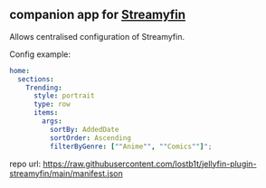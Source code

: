 ## companion app for [Streamyfin](https://github.com/fredrikburmester/streamyfin)

Allows centralised configuration of Streamyfin.

Config example:

```yaml
home:
  sections:
    Trending:
      style: portrait
      type: row 
      items:
        args: 
          sortBy: AddedDate
          sortOrder: Ascending
          filterByGenre: [""Anime"", ""Comics""]";
```

repo url: https://raw.githubusercontent.com/lostb1t/jellyfin-plugin-streamyfin/main/manifest.json